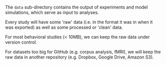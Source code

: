 The `data` sub-directory contains the output of experiments and model simulations, which serve as input to analyses.

Every study will have some 'raw' data (i.e. in the format it was in when it was exported) as well as some processed or 'clean' data.

For most behavioral studies (< 10MB), we can keep the raw data under version control. 

For datasets too big for GitHub (e.g. corpus analysis, fMRI), we will keep the raw data in another repository (e.g. Dropbox, Google Drive, Amazon S3).  

